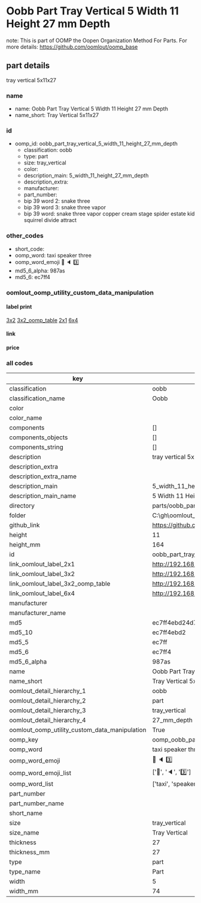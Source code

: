# Oobb Part Tray Vertical 5 Width 11 Height 27 mm Depth  

note: This is part of OOMP the Oopen Organization Method For Parts. For more details: https://github.com/oomlout/oomp_base

##  part details
  



tray vertical 5x11x27



### name
* name: Oobb Part Tray Vertical 5 Width 11 Height 27 mm Depth
* name_short: Tray Vertical 5x11x27 
### id
* oomp_id: oobb_part_tray_vertical_5_width_11_height_27_mm_depth
  * classification: oobb
  * type: part
  * size: tray_vertical
  * color: 
  * description_main: 5_width_11_height_27_mm_depth
  * description_extra: 
  * manufacturer: 
  * part_number: 
  * bip 39 word 2: snake three
  * bip 39 word 3: snake three vapor
  * bip 39 word: snake three vapor copper cream stage spider estate kid squirrel divide attract

### other_codes
* short_code: 
* oomp_word: taxi speaker three
* oomp_word_emoji :taxi: :speaker: :three:
* md5_6_alpha: 987as
* md5_6: ec7ff4






### oomlout_oomp_utility_custom_data_manipulation
#### label print
[3x2](http://192.168.1.245:1112/?label=oomp%20987as)
[3x2_oomp_table](http://192.168.1.108:1112/?label=oomp%20987as)
[2x1](http://192.168.1.242:1112/?label=oomp%20987as)
[6x4](http://192.168.1.55:1112/?label=oomp%20987as)    

#### link

                              

#### price







### all codes 
| key | value |  
| --- | --- |  
| classification | oobb |  
| classification_name | Oobb |  
| color |  |  
| color_name |  |  
| components | [] |  
| components_objects | [] |  
| components_string | [] |  
| description | tray vertical 5x11x27 |  
| description_extra |  |  
| description_extra_name |  |  
| description_main | 5_width_11_height_27_mm_depth |  
| description_main_name | 5 Width 11 Height 27 mm Depth |  
| directory | parts/oobb_part_tray_vertical_5_width_11_height_27_mm_depth |  
| folder | C:\gh\oomlout_oobb_version_4_generated_parts\parts\oobb_part_tray_vertical_5_width_11_height_27_mm_depth |  
| github_link | https://github.com/oomlout/oomlout_oomp_part_src/tree/main/parts/oobb_part_tray_vertical_5_width_11_height_27_mm_depth |  
| height | 11 |  
| height_mm | 164 |  
| id | oobb_part_tray_vertical_5_width_11_height_27_mm_depth |  
| link_oomlout_label_2x1 | http://192.168.1.242:1112/?label=oomp%20987as |  
| link_oomlout_label_3x2 | http://192.168.1.245:1112/?label=oomp%20987as |  
| link_oomlout_label_3x2_oomp_table | http://192.168.1.108:1112/?label=oomp%20987as |  
| link_oomlout_label_6x4 | http://192.168.1.55:1112/?label=oomp%20987as |  
| manufacturer |  |  
| manufacturer_name |  |  
| md5 | ec7ff4ebd24d7a37509972ffe2f84669 |  
| md5_10 | ec7ff4ebd2 |  
| md5_5 | ec7ff |  
| md5_6 | ec7ff4 |  
| md5_6_alpha | 987as |  
| name | Oobb Part Tray Vertical 5 Width 11 Height 27 mm Depth |  
| name_short | Tray Vertical 5x11x27  |  
| oomlout_detail_hierarchy_1 | oobb |  
| oomlout_detail_hierarchy_2 | part |  
| oomlout_detail_hierarchy_3 | tray_vertical |  
| oomlout_detail_hierarchy_4 | 27_mm_depth |  
| oomlout_oomp_utility_custom_data_manipulation | True |  
| oomp_key | oomp_oobb_part_tray_vertical_5_width_11_height_27_mm_depth |  
| oomp_word | taxi speaker three |  
| oomp_word_emoji | :taxi: :speaker: :three: |  
| oomp_word_emoji_list | [':taxi:', ':speaker:', ':three:'] |  
| oomp_word_list | ['taxi', 'speaker', 'three'] |  
| part_number |  |  
| part_number_name |  |  
| short_name |  |  
| size | tray_vertical |  
| size_name | Tray Vertical |  
| thickness | 27 |  
| thickness_mm | 27 |  
| type | part |  
| type_name | Part |  
| width | 5 |  
| width_mm | 74 |  
